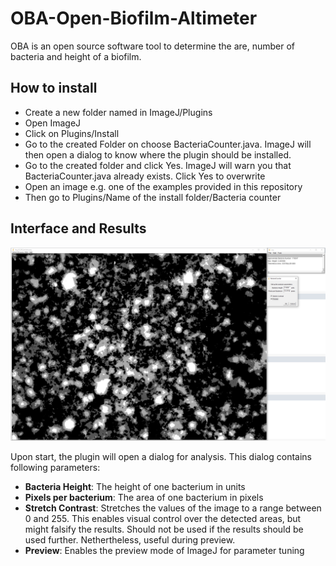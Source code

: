 # OBA-Open-Biofilm-Altimeter
OBA is an open source software tool to determine the are, number of bacteria and height of a biofilm.

## How to install
* Create a new folder named in ImageJ/Plugins 
* Open ImageJ
* Click on Plugins/Install
* Go to the created Folder on choose BacteriaCounter.java. ImageJ will then open a dialog to know where the plugin should be installed.
* Go to the created folder and click Yes. ImageJ will warn you that BacteriaCounter.java already exists. Click Yes to overwrite
* Open an image e.g. one of the examples provided in this repository
* Then go to Plugins/Name of the install folder/Bacteria counter

## Interface and Results
![Image of the interface](https://raw.githubusercontent.com/SilMon/OBA-Open-Biofilm-Altimeter/master/bactCounter.PNG "The Interface of the Plugin")

Upon start, the plugin will open a dialog for analysis. This dialog contains following parameters:
* **Bacteria Height**: The height of one bacterium in units
* **Pixels per bacterium**: The area of one bacterium in pixels
* **Stretch Contrast**: Stretches the values of the image to a range between 0 and 255. This enables visual control over the detected areas, but might falsify the results. Should not be used if the results should be used further. Nethertheless, useful during preview.
* **Preview**: Enables the preview mode of ImageJ for parameter tuning
